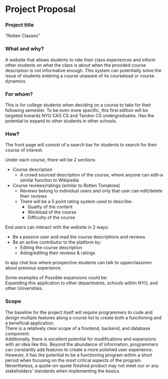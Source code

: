 # Project Proposal

### Project title

“Rotten Classes”

### What and why?

A website that allows students to rate their class experiences and inform other students on what the class is about when the provided course description is not informative enough. This system can potentially solve the issue of students entering a course unaware of its courseload or course dynamics.

### For whom?

This is for college students when deciding on a course to take for their following semester. To be even more specific, this first edition will be targeted towards NYU CAS CS and Tandon CS undergraduates. Has the potential to expand to other students in other schools.

### How?

The front page will consist of a search bar for students to search for their course of interest.

Under each course, there will be 2 sections 
- Course description
  - A crowd sourced description of the course, where anyone can edit–a similar function to Wikipedia
- Course reviews/ratings (similar to Rotten Tomatoes)
  - Reviews belong to individual users and only that user can edit/delete their reviews
  - There will be a 5 point rating system used to describe: 
    - Quality of the content 
    - Workload of the course
    - Difficulty of the course

End users can interact with the website in 2 ways:
- Be a passive user and read the course descriptions and reviews
- Be an active contributor to the platform by: 
  - Editing the course description 
  - Ading/editing their reviews & ratings 

In app chat box where prospective students can talk to upperclassmen about previous experience.

Some examples of Possible expansions could be:  
Expanding this application to other departments, schools within NYU, and other Universities.

### Scope

The baseline for the project itself will require programmers to code and design multiple features along a course list to create both a functioning and a beneficial application.  
There is a relatively clear scope of a frontend, backend, and database component.  
Additionally, there is excellent potential for modifications and expansions with an idea like this. Beyond the abundance of information, programmers can constantly add features to create a more polished user experience. However, it has the potential to be a functioning program within a short period when focusing on the most critical aspects of the program. Nevertheless, a quote-on-quote finished product may not meet our or any stakeholders’ standards when implementing the basics.
